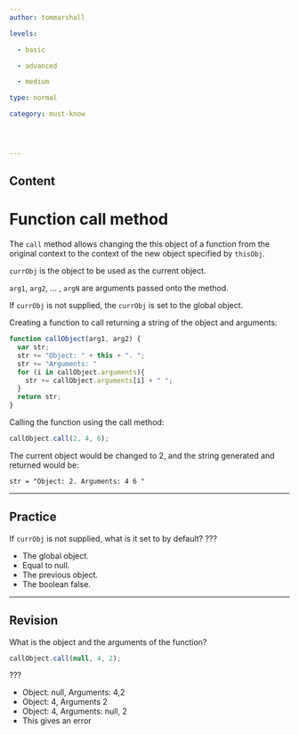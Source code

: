 ```yaml
---
author: tommarshall

levels:

  - basic

  - advanced

  - medium

type: normal

category: must-know




---
```

## Content
# Function call method

The `call` method allows changing the this object of a function from the original context to the context of the new object specified by `thisObj`. 

`currObj` is the object to be used as the current object.

`arg1`, `arg2`, ... , `argN` are arguments passed onto the method.

If `currObj` is not supplied, the `currObj` is set to the global object.

Creating a function to call returning a string of the object and arguments:

```JavaScript
function callObject(arg1, arg2) {
  var str;
  str += "Object: " + this + ". ";
  str += "Arguments: "
  for (i in callObject.arguments){
    str += callObject.arguments[i] + " ";
  }
  return str;
}
```

Calling the function using the call method:

```JavaScript
callObject.call(2, 4, 6);
```

The current object would be changed to 2, and the string generated and returned would be:

```
str = "Object: 2. Arguments: 4 6 "
```

---
## Practice

If `currObj` is not supplied, what is it set to by default? ???

* The global object.
* Equal to null.
* The previous object.
* The boolean false.

---
## Revision

What is the object and the arguments of the function?
```javascript
callObject.call(null, 4, 2);
```
???


* Object: null, Arguments: 4,2
* Object: 4, Arguments 2
* Object: 4, Arguments: null, 2
* This gives an error

